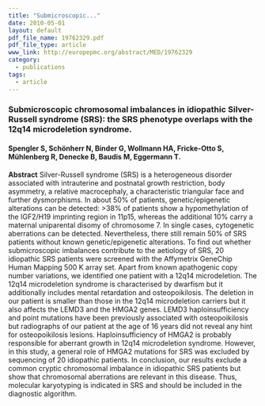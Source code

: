 ```yaml
---
title: "Submicroscopic..."
date: 2010-05-01
layout: default
pdf_file_name: 19762329.pdf
pdf_file_type: article
www_link: http://europepmc.org/abstract/MED/19762329
category:
  - publications
tags:
  - article
---
```


### Submicroscopic chromosomal imbalances in idiopathic Silver-Russell syndrome (SRS): the SRS phenotype overlaps with the 12q14 microdeletion syndrome.
#### Spengler S, Schönherr N, Binder G, Wollmann HA, Fricke-Otto S, Mühlenberg R, Denecke B, Baudis M, Eggermann T.

**Abstract** Silver-Russell syndrome (SRS) is a heterogeneous disorder associated with intrauterine and postnatal growth restriction, body asymmetry, a relative macrocephaly, a characteristic triangular face and further dysmorphisms. In about 50% of patients, genetic/epigenetic alterations can be detected: &gt;38% of patients show a hypomethylation of the IGF2/H19 imprinting region in 11p15, whereas the additional 10% carry a maternal uniparental disomy of chromosome 7. In single cases, cytogenetic aberrations can be detected. Nevertheless, there still remain 50% of SRS patients without known genetic/epigenetic alterations. To find out whether submicroscopic imbalances contribute to the aetiology of SRS, 20 idiopathic SRS patients were screened with the Affymetrix GeneChip Human Mapping 500 K array set. Apart from known apathogenic copy number variations, we identified one patient with a 12q14 microdeletion. The 12q14 microdeletion syndrome is characterised by dwarfism but it additionally includes mental retardation and osteopoikilosis. The deletion in our patient is smaller than those in the 12q14 microdeletion carriers but it also affects the LEMD3 and the HMGA2 genes. LEMD3 haploinsufficiency and point mutations have been previously associated with osteopoikilosis but radiographs of our patient at the age of 16 years did not reveal any hint for osteopoikilosis lesions. Haploinsufficiency of HMGA2 is probably responsible for aberrant growth in 12q14 microdeletion syndrome. However, in this study, a general role of HMGA2 mutations for SRS was excluded by sequencing of 20 idiopathic patients. In conclusion, our results exclude a common cryptic chromosomal imbalance in idiopathic SRS patients but show that chromosomal aberrations are relevant in this disease. Thus, molecular karyotyping is indicated in SRS and should be included in the diagnostic algorithm.

